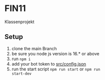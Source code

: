 # FIN11
Klassenprojekt

## Setup

1. clone the main Branch
2. be sure you node js version is 16.* or above
3. run <code>npm i</code>
4. add your bot token to [src/config.json](src/config/config.json)
5. run the start script <code>npm run start</code> or <code>npm run start-dev</code>
